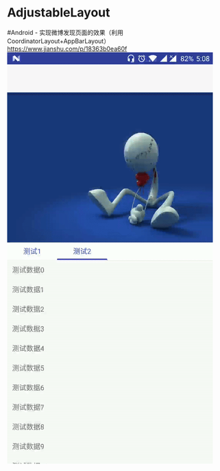 # AdjustableLayout
#Android - 实现微博发现页面的效果（利用CoordinatorLayout+AppBarLayout） https://www.jianshu.com/p/18363b0ea60f
![显示的效果](https://github.com/jet-yu/AdjustableLayout/blob/master/app/src/main/res/raw/ezgif.gif)
